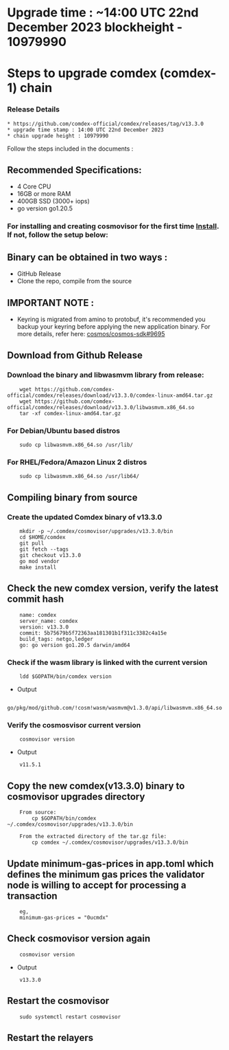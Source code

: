 # Upgrade time : ~14:00 UTC 22nd December 2023 blockheight - 10979990

# Steps to upgrade comdex (comdex-1) chain

### Release Details

    * https://github.com/comdex-official/comdex/releases/tag/v13.3.0
    * upgrade time stamp : 14:00 UTC 22nd December 2023
    * chain upgrade height : 10979990

Follow the steps included in the documents :

## Recommended Specifications:

- 4 Core CPU
- 16GB or more RAM
- 400GB SSD (3000+ iops)
- go version go1.20.5 

### For installing and creating cosmovisor for the first time [Install](https://github.com/comdex-official/networks/blob/main/testnet/cosmovisor-setup.md). If not, follow the setup below:


## Binary can be obtained in two ways :

- GitHub Release    
- Clone the repo, compile from the source

## IMPORTANT NOTE :

- Keyring is migrated from amino to protobuf, it's recommended you backup your keyring before applying the new application binary. For more details, refer here: [cosmos/cosmos-sdk#9695](https://github.com/cosmos/cosmos-sdk/pull/9695)

## Download from Github Release

### Download the binary and libwasmvm library from release:

```shell
    wget https://github.com/comdex-official/comdex/releases/download/v13.3.0/comdex-linux-amd64.tar.gz
    wget https://github.com/comdex-official/comdex/releases/download/v13.3.0/libwasmvm.x86_64.so
    tar -xf comdex-linux-amd64.tar.gz
```

### For Debian/Ubuntu based distros

```shell
    sudo cp libwasmvm.x86_64.so /usr/lib/
```
### For RHEL/Fedora/Amazon Linux 2 distros

```shell
    sudo cp libwasmvm.x86_64.so /usr/lib64/
```

## Compiling binary from source

### Create the updated Comdex binary of v13.3.0

```shell
    mkdir -p ~/.comdex/cosmovisor/upgrades/v13.3.0/bin
    cd $HOME/comdex
    git pull
    git fetch --tags
    git checkout v13.3.0
    go mod vendor
    make install
```

## Check the new comdex version, verify the latest commit hash

```shell
    name: comdex
    server_name: comdex
    version: v13.3.0
    commit: 5b75679b5f72363aa181301b1f311c3382c4a15e
    build_tags: netgo,ledger
    go: go version go1.20.5 darwin/amd64
```

### Check if the wasm library is linked with the current version

```shell
    ldd $GOPATH/bin/comdex version
```

- Output
```shell
    go/pkg/mod/github.com/!cosm!wasm/wasmvm@v1.3.0/api/libwasmvm.x86_64.so
```

### Verify the cosmosvisor current version

```shell
    cosmovisor version
```
- Output
```shell
    v11.5.1
```

## Copy the new comdex(v13.3.0) binary to cosmovisor upgrades directory

```shell
    From source:
        cp $GOPATH/bin/comdex ~/.comdex/cosmovisor/upgrades/v13.3.0/bin

    From the extracted directory of the tar.gz file:
        cp comdex ~/.comdex/cosmovisor/upgrades/v13.3.0/bin
```

## Update minimum-gas-prices in app.toml which defines the minimum gas prices the validator node is willing to accept for processing a transaction

```
    eg,
    minimum-gas-prices = "0ucmdx"
```

## Check cosmovisor version again

```shell
    cosmovisor version
```
- Output
```shell
    v13.3.0
```

## Restart the cosmovisor

```shell
    sudo systemctl restart cosmovisor
```

## Restart the relayers